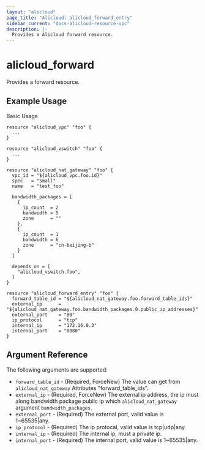 ```yaml
---
layout: "alicloud"
page_title: "Alicloud: alicloud_forward_entry"
sidebar_current: "docs-alicloud-resource-vpc"
description: |-
  Provides a Alicloud forward resource.
---
```


# alicloud\_forward

Provides a forward resource.

## Example Usage

Basic Usage

```
resource "alicloud_vpc" "foo" {
  ...
}

resource "alicloud_vswitch" "foo" {
  ...
}

resource "alicloud_nat_gateway" "foo" {
  vpc_id = "${alicloud_vpc.foo.id}"
  spec   = "Small"
  name   = "test_foo"

  bandwidth_packages = [
    {
      ip_count  = 2
      bandwidth = 5
      zone      = ""
    },
    {
      ip_count  = 1
      bandwidth = 6
      zone      = "cn-beijing-b"
    }
  ]

  depends_on = [
    "alicloud_vswitch.foo",
  ]
}

resource "alicloud_forward_entry" "foo" {
  forward_table_id = "${alicloud_nat_gateway.foo.forward_table_ids}"
  external_ip      = "${alicloud_nat_gateway.foo.bandwidth_packages.0.public_ip_addresses}"
  external_port    = "80"
  ip_protocol      = "tcp"
  internal_ip      = "172.16.0.3"
  internal_port    = "8080"
}

```
## Argument Reference

The following arguments are supported:

* `forward_table_id` - (Required, ForceNew) The value can get from `alicloud_nat_gateway` Attributes "forward_table_ids".
* `external_ip` - (Required, ForceNew) The external ip address, the ip must along bandwidth package public ip which `alicloud_nat_gateway` argument `bandwidth_packages`.
* `external_port` - (Required) The external port, valid value is 1~65535|any.
* `ip_protocol` - (Required) The ip protocal, valid value is tcp|udp|any.
* `internal_ip` - (Required) The internal ip, must a private ip.
* `internal_port` - (Required) The internal port, valid value is 1~65535|any.